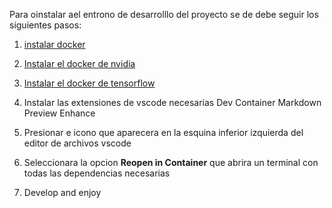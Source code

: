 Para oinstalar ael entrono de desarrolllo del proyecto se de debe seguir los siguientes pasos:
1) [instalar docker](https://docs.docker.com/engine/install/ubuntu/#set-up-the-repository)

2) [Instalar el docker de nvidia](https://docs.nvidia.com/datacenter/cloud-native/container-toolkit/install-guide.html#docker)

3) [Instalar el docker de tensorflow](https://www.tensorflow.org/install/docker?hl=es-419)

4) Instalar las extensiones de vscode necesarias
    Dev Container 
    Markdown Preview Enhance

5) Presionar e icono que aparecera en la esquina inferior izquierda del editor de archivos vscode

6) Seleccionara la opcion **Reopen in Container** que abrira un terminal con todas las dependencias necesarias

7) Develop and enjoy


